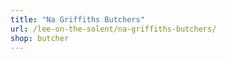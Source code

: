 ```yaml
---
title: "Na Griffiths Butchers"
url: /lee-on-the-solent/na-griffiths-butchers/
shop: butcher
---
```


